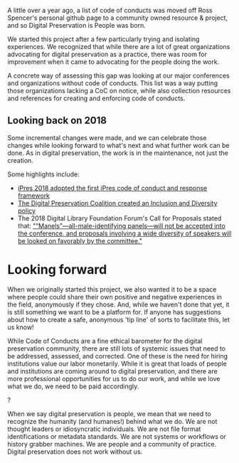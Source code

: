 A little over a year ago, a list of code of conducts was moved off Ross Spencer's personal github page to a community owned resource & project, and so Digital Preservation is People was born. 

We started this project after a few particularly trying and isolating experiences. We recognized that while there are a lot of great organizations advocating for digital preservation as a practice, there was room for improvement when it came to advocating for the people doing the work. 

A concrete way of assessing this gap was looking at our major conferences and organizations without code of conducts. This list was a way putting those organizations lacking a CoC on notice, while also collection resources and references for creating and enforcing code of conducts.

## Looking back on 2018

Some incremental changes were made, and we can celebrate those changes while looking forward to what's next and what further work can be done. As in digital preservation, the work is in the maintenance, not just the creation. 

Some highlights include:

* [iPres 2018 adopted the first iPres code of conduct and response framework](https://ipres2018.org/code-of-conduct)
* [The Digital Preservation Coalition created an Inclusion and Diversity policy](https://www.dpconline.org/docs/miscellaneous/about/1807-dpc-inclusion-and-diversity-policy/file)
* The 2018 Digital Library Foundation Forum's Call for Proposals stated that: ["“Manels”—all-male-identifying panels—will not be accepted into the conference, and proposals involving a wide diversity of speakers will be looked on favorably by the committee."](https://forum2018.diglib.org/call-for-proposals/)

<add more examples>

# Looking forward 

When we originally started this project, we also wanted it to be a space where people could share their own positive and negative experiences in the field, anonymously if they chose. And, while we haven't done that yet, it is still something we want to be a platform for. If anyone has suggestions about how to create a safe, anonymous 'tip line' of sorts to facilitate this, let us know!

While Code of Conducts are a fine ethical barometer for the digital preservation community, there are still lots of systemic issues that need to be addressed, assessed, and corrected. One of these is the need for hiring institutions value our labor monetarily. While it is great that loads of people and institutions are coming around to digital preservation, and there are more professional opportunities for us to do our work, and while we love what we do, we need to be paid accordingly. 

<something about open source projects being done on a voluntary basis here maybe>?

When we say digital preservation is people, we mean that we need to recognize the humanity (and humanes!) behind what we do. We are not thought leaders or idiosyncratic individuals. We are not file format identifications or metadata standards. We are not systems or workflows or history grabber machines. We are people and a community of practice. Digital preservation does not work without us.
